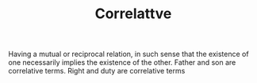 ---
title: Correlattve
letter: C
permalink: "/definitions/bld-correlattve.html"
body: Having a mutual or reciprocal relation, in such sense that the existence of
  one necessarily implies the existence of the other. Father and son are correlative
  terms. Right and duty are correlative terms
published_at: '2018-07-07'
source: Black's Law Dictionary 2nd Ed (1910)
layout: post
---